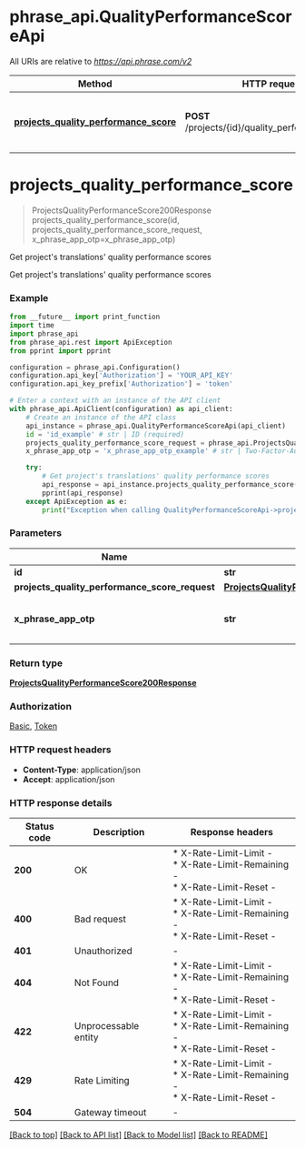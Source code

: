 # phrase_api.QualityPerformanceScoreApi

All URIs are relative to *https://api.phrase.com/v2*

Method | HTTP request | Description
------------- | ------------- | -------------
[**projects_quality_performance_score**](QualityPerformanceScoreApi.md#projects_quality_performance_score) | **POST** /projects/{id}/quality_performance_score | Get project&#39;s translations&#39; quality performance scores


# **projects_quality_performance_score**
> ProjectsQualityPerformanceScore200Response projects_quality_performance_score(id, projects_quality_performance_score_request, x_phrase_app_otp=x_phrase_app_otp)

Get project's translations' quality performance scores

Get project's translations' quality performance scores

### Example

```python
from __future__ import print_function
import time
import phrase_api
from phrase_api.rest import ApiException
from pprint import pprint

configuration = phrase_api.Configuration()
configuration.api_key['Authorization'] = 'YOUR_API_KEY'
configuration.api_key_prefix['Authorization'] = 'token'

# Enter a context with an instance of the API client
with phrase_api.ApiClient(configuration) as api_client:
    # Create an instance of the API class
    api_instance = phrase_api.QualityPerformanceScoreApi(api_client)
    id = 'id_example' # str | ID (required)
    projects_quality_performance_score_request = phrase_api.ProjectsQualityPerformanceScoreRequest() # ProjectsQualityPerformanceScoreRequest |  (required)
    x_phrase_app_otp = 'x_phrase_app_otp_example' # str | Two-Factor-Authentication token (optional)

    try:
        # Get project's translations' quality performance scores
        api_response = api_instance.projects_quality_performance_score(id, projects_quality_performance_score_request, x_phrase_app_otp=x_phrase_app_otp)
        pprint(api_response)
    except ApiException as e:
        print("Exception when calling QualityPerformanceScoreApi->projects_quality_performance_score: %s\n" % e)
```


### Parameters

Name | Type | Description  | Notes
------------- | ------------- | ------------- | -------------
 **id** | **str**| ID | 
 **projects_quality_performance_score_request** | [**ProjectsQualityPerformanceScoreRequest**](ProjectsQualityPerformanceScoreRequest.md)|  | 
 **x_phrase_app_otp** | **str**| Two-Factor-Authentication token (optional) | [optional] 

### Return type

[**ProjectsQualityPerformanceScore200Response**](ProjectsQualityPerformanceScore200Response.md)

### Authorization

[Basic](../README.md#Basic), [Token](../README.md#Token)

### HTTP request headers

 - **Content-Type**: application/json
 - **Accept**: application/json

### HTTP response details
| Status code | Description | Response headers |
|-------------|-------------|------------------|
**200** | OK |  * X-Rate-Limit-Limit -  <br>  * X-Rate-Limit-Remaining -  <br>  * X-Rate-Limit-Reset -  <br>  |
**400** | Bad request |  * X-Rate-Limit-Limit -  <br>  * X-Rate-Limit-Remaining -  <br>  * X-Rate-Limit-Reset -  <br>  |
**401** | Unauthorized |  -  |
**404** | Not Found |  * X-Rate-Limit-Limit -  <br>  * X-Rate-Limit-Remaining -  <br>  * X-Rate-Limit-Reset -  <br>  |
**422** | Unprocessable entity |  * X-Rate-Limit-Limit -  <br>  * X-Rate-Limit-Remaining -  <br>  * X-Rate-Limit-Reset -  <br>  |
**429** | Rate Limiting |  * X-Rate-Limit-Limit -  <br>  * X-Rate-Limit-Remaining -  <br>  * X-Rate-Limit-Reset -  <br>  |
**504** | Gateway timeout |  -  |

[[Back to top]](#) [[Back to API list]](../README.md#documentation-for-api-endpoints) [[Back to Model list]](../README.md#documentation-for-models) [[Back to README]](../README.md)

